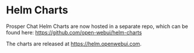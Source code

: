 # Helm Charts
Prosper Chat Helm Charts are now hosted in a separate repo, which can be found here: https://github.com/open-webui/helm-charts 

The charts are released at https://helm.openwebui.com. 